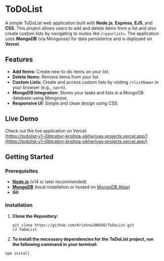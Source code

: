 # ToDoList

A simple ToDoList web application built with **Node.js**, **Express**, **EJS**, and **CSS**. This project allows users to add and delete items from a list and also create custom lists by navigating to routes like `/<yourlist>`. The application uses **MongoDB** (via Mongoose) for data persistence and is deployed on **Vercel**.

## Features

- **Add Items:** Create new to-do items on your list.
- **Delete Items:** Remove items from your list.
- **Custom Lists:** Create and access custom lists by visiting `/<listName>` in your browser (e.g., `/work`).
- **MongoDB Integration:** Stores your tasks and lists in a MongoDB database using Mongoose.
- **Responsive UI:** Simple and clean design using CSS.

## Live Demo

Check out the live application on Vercel:  
[https://todolist-v1-i0btcebyr-krishna-sikheriyas-projects.vercel.app/](https://todolist-v1-i0btcebyr-krishna-sikheriyas-projects.vercel.app/)

## Getting Started

### Prerequisites

- **[Node.js](https://nodejs.org/)** (v14 or later recommended)
- **[MongoDB](https://www.mongodb.com/)** (local installation or hosted on [MongoDB Atlas](https://www.mongodb.com/cloud/atlas))
- **Git**

### Installation

1. **Clone the Repository:**

   ```bash
   git clone https://github.com/Krishna200608/ToDoList.git
   cd ToDoList

2. **To install the necessary dependencies for the ToDoList project, run the following command in your terminal:**

```bash
npm install
